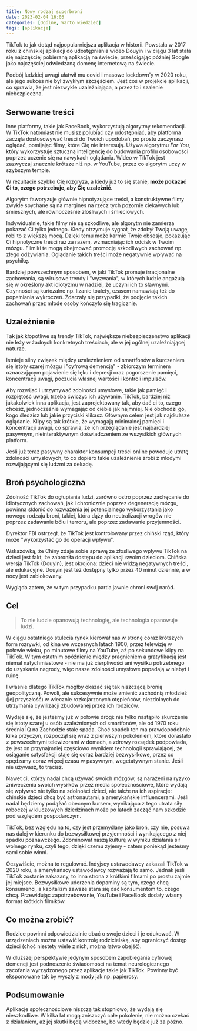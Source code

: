 ```yaml
---
title: Nowy rodzaj superbroni
date: 2023-02-04 16:03
categories: [Ogólne, Warto wiedzieć]
tags: [aplikacje]
---
```


TikTok to jak dotąd najpopularniejsza aplikacja w historii. Powstała w 2017 roku z chińskiej aplikacji do udostępniania wideo Douyin i w ciągu 3 lat stała się najczęściej pobieraną aplikacją na świecie, prześcigając później Google jako najczęściej odwiedzaną domenę internetową na świecie.

Podbój ludzkiej uwagi ułatwił mu covid i masowe lockdown'y w 2020 roku, ale jego sukces nie był zwykłym szczęściem. Jest coś w projekcie aplikacji, co sprawia, że jest niezwykle uzależniająca, a przez to i szalenie niebezpieczna.

## Serwowane treści

Inne platformy, takie jak FaceBook, wykorzystują algorytmy rekomendacji. W TikTok natomiast nie musisz polubiać czy udostępniać, aby platforma zaczęła dostosowywać treści do Twoich upodobań, po prostu zaczynasz oglądać, pomijając filmy, które Cię nie interesują. Używa algorytmu _For You_, który wykorzystuje sztuczną inteligencję do budowania profilu osobowości poprzez uczenie się na nawykach oglądania. Wideo w TikTok jest zazwyczaj znacznie krótsze niż np. w YouTube, przez co algorytm uczy w szybszym tempie.

W rezultacie szybko Cię rozgryza, a kiedy już to się stanie, **może pokazać Ci to, czego potrzebuje, aby Cię uzależnić**.

Algorytm faworyzuje głównie hipnotyzujące treści, a konstruktywne filmy zwykle spychane są na margines na rzecz tych pozornie ciekawych lub śmiesznych, ale równocześnie złośliwych i śmieciowych.

Indywidualnie, takie filmy nie są szkodliwe, ale algorytm nie zamierza pokazać Ci tylko jednego. Kiedy otrzymuje sygnał, że zdobył Twoją uwagę, robi to z większą mocą. Dzięki temu może karmić Twoje obsesje, pokazując Ci hipnotyczne treści raz za razem, wzmacniając ich odcisk w Twoim mózgu. Filmiki te mogą obejmować promocję szkodliwych zachowań np. złego odżywiania. Oglądanie takich treści może negatywnie wpływać na psychikę.

Bardziej powszechnym sposobem, w jaki TikTok promuje irracjonalne zachowania, są wirusowe trendy i "wyzwania", w których ludzie angażują się w określony akt idiotyzmu w nadziei, że uczyni ich to sławnymi. Czynności są kuriozalne np. lizanie toalety, czasem namawiają też do popełniania wykroczeń. Zdarzały się przypadki, że podjęcie takich zachowań przez młode osoby kończyło się tragicznie.

## Uzależnienie

Tak jak kłopotliwe są trendy TikTok, największe niebezpieczeństwo aplikacji nie leży w żadnych konkretnych treściach, ale w jej ogólnej uzależniającej naturze.

Istnieje silny związek między uzależnieniem od smartfonów a kurczeniem się istoty szarej mózgu i "cyfrową demencją" - zbiorczym terminem oznaczającym pojawienie się lęku i depresji oraz pogorszenie pamięci, koncentracji uwagi, poczucia własnej wartości i kontroli impulsów.

Aby rozwijać i utrzymywać zdolności umysłowe, takie jak pamięć i rozpiętość uwagi, trzeba ćwiczyć ich używanie. TikTok, bardziej niż jakakolwiek inna aplikacja, jest zaprojektowany tak, aby dać ci to, czego chcesz, jednocześnie wymagając od ciebie jak najmniej. Nie obchodzi go, kogo śledzisz lub jakie przyciski klikasz. Głównym celem jest jak najdłuższe oglądanie. Klipy są tak krótkie, że wymagają minimalnej pamięci i koncentracji uwagi, co sprawia, że ich przeglądanie jest najbardziej pasywnym, nieinteraktywnym doświadczeniem ze wszystkich głównych platform.

Jeśli już teraz pasywny charakter konsumpcji treści online powoduje utratę zdolności umysłowych, to co dopiero takie uzależnienie zrobi z młodymi rozwijającymi się ludźmi za dekadę.

## Broń psychologiczna

Zdolność TikTok do ogłupiania ludzi, zarówno ostro poprzez zachęcanie do idiotycznych zachowań, jak i chronicznie poprzez degenerację mózgu, powinna skłonić do rozważenia jej potencjalnego wykorzystania jako nowego rodzaju broni, takiej, która dąży do neutralizacji wrogów nie poprzez zadawanie bólu i terroru, ale poprzez zadawanie przyjemności.

Dyrektor FBI ostrzegł, że TikTok jest kontrolowany przez chiński rząd, który może "wykorzystać go do operacji wpływu".

Wskazówką, że Chiny zdaje sobie sprawę ze złośliwego wpływu TikTok na dzieci jest fakt, że zabroniła dostępu do aplikacji swoim dzieciom. Chińska wersja TikTok (Douyin), jest okrojona: dzieci nie widzą negatywnych treści, ale edukacyjne. Douyin jest też dostępny tylko przez 40 minut dziennie, a w nocy jest zablokowany.

Wygląda zatem, że w tym przypadku partia jawnie chroni swój naród.

## Cel

> To nie ludzie opanowują technologię, ale technologia opanowuje ludzi.

W ciągu ostatniego stulecia rynek kierował nas w stronę coraz krótszych form rozrywki, od kina we wczesnych latach 1900, przez telewizję w połowie wieku, po minutowe filmy na YouTube, aż po sekundowe klipy na TikTok. W tym ostatnim opóźnienie między pragnieniem a gratyfikacją jest niemal natychmiastowe - nie ma już cierpliwości ani wysiłku potrzebnego do uzyskania nagrody, więc nasze zdolności umysłowe popadają w niebyt i ruinę.

I właśnie dlatego TikTok mógłby okazać się tak niszczącą bronią geopolityczną. Powoli, ale sukcesywnie może zmienić zachodnią młodzież (jej przyszłość) w wiecznie rozkojarzonych otępieńców, niezdolnych do utrzymania cywilizacji zbudowanej przez ich rodziców.

Wydaje się, że jesteśmy już w połowie drogi: nie tylko nastąpiło skurczenie się istoty szarej u osób uzależnionych od smartfonów, ale od 1970 roku średnia IQ na Zachodzie stale spada. Choć spadek ten ma prawdopodobnie kilka przyczyn, rozpoczął się wraz z pierwszym pokoleniem, które dorastało z powszechnymi telewizorami w domach, a zdrowy rozsądek podpowiada, że jest on przynajmniej częściowo wynikiem technologii sprawiającej, że osiąganie satysfakcji staje się coraz bardziej bezwysiłkowe, przez co spędzamy coraz więcej czasu w pasywnym, wegetatywnym stanie. Jeśli nie używasz, to tracisz.

Nawet ci, którzy nadal chcą używać swoich mózgów, są narażeni na ryzyko zniweczenia swoich wysiłków przez media społecznościowe, które wydają się wpływać nie tylko na zdolności dzieci, ale także na ich aspiracje: chińskie dzieci chcą być astronautami, a amerykańskie influencerami. Jeśli nadal będziemy podążać obecnym kursem, wynikająca z tego utrata siły roboczej w kluczowych dziedzinach może po latach zacząć nam szkodzić pod względem gospodarczym.

TikTok, bez względu na to, czy jest przemyślany jako broń, czy nie, posuwa nas dalej w kierunku do bezwysiłkowej przyjemności i wynikającego z niej spadku poznawczego. Zdominował naszą kulturę w wyniku działania sił wolnego rynku, czyli tego, dzięki czemu żyjemy - zatem poniekąd jesteśmy sami sobie winni.

Oczywiście, można to regulować. Indyjscy ustawodawcy zakazali TikTok w 2020 roku, a amerykańscy ustawodawcy rozważają to samo. Jednak jeśli TikTok zostanie zakazany, to inna strona z krótkimi filmami po prostu zajmie jej miejsce. Bezwysiłkowe uderzenia dopaminy są tym, czego chcą konsumenci, a kapitalizm zawsze stara się dać konsumentom to, czego chcą. Przewidując zapotrzebowanie, YouTube i FaceBook dodały własny format krótkich filmików.

## Co można zrobić?

Rodzice powinni odpowiedzialnie dbać o swoje dzieci i je edukować. W urządzeniach można ustawić kontrolę rodzicielską, aby ograniczyć dostęp dzieci (choć niestety wiele z nich, można łatwo obejść).

W dłuższej perspektywie jedynym sposobem zapobiegania cyfrowej demencji jest podnoszenie świadomości na temat neurologicznego zacofania wyrządzonego przez aplikacje takie jak TikTok. Powinny być eksponowane tak by wyszły z mody jak np. papierosy.

## Podsumowanie

Aplikacje społecznościowe niszczą tak stopniowo, że wydają się nieszkodliwe. W kilka lat mogą zniszczyć całe pokolenie, nie można czekać z działaniem, aż jej skutki będą widoczne, bo wtedy będzie już za późno.
